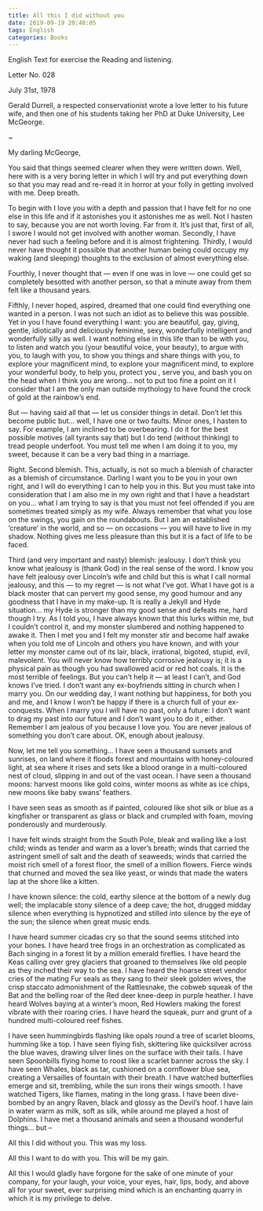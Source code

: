 ```yaml
---
title: All this I did without you
date: 2019-09-19 20:48:05
tags: English
categories: Books
---
```


English Text for exercise the Reading and listening.

<!-- more -->

Letter No. 028

July 31st, 1978

Gerald Durrell, a respected conservationist wrote a love letter to his future wife, and then one of his students taking her PhD at Duke University, Lee McGeorge.

~

My darling McGeorge,

You said that things seemed clearer when they were written down. Well, here with is a very boring letter in which I will try and put everything down so that you may read and re-read it in horror at your folly in getting involved with me. Deep breath.

To begin with I love you with a depth and passion that I have felt for no one else in this life and if it astonishes you it astonishes me as well. Not I hasten to say, because you are not worth loving. Far from it. It’s just that, first of all, I swore I would not get involved with another woman. Secondly, I have never had such a feeling before and it is almost frightening. Thirdly, I would never have thought it possible that another human being could occupy my waking (and sleeping) thoughts to the exclusion of almost everything else.

Fourthly, I never thought that — even if one was in love — one could get so completely besotted with another person, so that a minute away from them felt like a thousand years.

Fifthly, I never hoped, aspired, dreamed that one could find everything one wanted in a person. I was not such an idiot as to believe this was possible. Yet in you I have found everything I want: you are beautiful, gay, giving, gentle, idiotically and deliciously feminine, sexy, wonderfully intelligent and wonderfully silly as well. I want nothing else in this life than to be with you, to listen and watch you (your beautiful voice, your beauty), to argue with you, to laugh with you, to show you things and share things with you, to explore your magnificent mind, to explore your magnificent mind, to explore your wonderful body, to help you, protect you , serve you, and bash you on the head when I think you are wrong… not to put too fine a point on it I consider that I am the only man outside mythology to have found the crock of gold at the rainbow’s end.

But — having said all that — let us consider things in detail. Don’t let this become public but… well, I have one or two faults. Minor ones, I hasten to say. For example, I am inclined to be overbearing. I do it for the best possible motives (all tyrants say that) but I do tend (without thinking) to tread people underfoot. You must tell me when I am doing it to you, my sweet, because it can be a very bad thing in a marriage.

Right. Second blemish. This, actually, is not so much a blemish  of character  as a blemish of circumstance. Darling I want you to be you in your own right, and I will do everything I can to help you in this. But you must take into consideration that I am also me in my own right and that I have a headstart on you… what I am trying to say is that you must not feel offended if you are sometimes treated simply as my wife. Always remember that what you lose on the swings, you gain on the roundabouts. But I am an established ‘creature’ in the world, and so — on occasions — you will have to live in my shadow. Nothing gives me less pleasure than this but it is a fact of life to be faced.

Third (and very important and nasty) blemish: jealousy. I don’t think you know what jealousy is (thank God) in the real sense of the word. I know you have felt jealousy over Lincoln’s wife and child but this is what I call normal jealousy, and this — to my regret — is not what I’ve got. What I have got is a black moster that can pervert my good sense, my good humour and any goodness that I have in my make-up. It is really a Jekyll and Hyde situation… my Hyde is stronger than my good sense and defeats me, hard though I try. As I told you, I have always known that this lurks within me, but I couldn’t control it, and my monster slumbered and nothing happened to awake it. Then I met you and I felt my monster stir and become half awake when you told me of Lincoln and others you have known, and with your letter my monster came out of its lair, black, irrational, bigoted, stupid, evil, malevolent. You will never know how terribly corrosive jealousy is; it is a physical pain as though you had swallowed acid or red hot coals. It is the most terrible of feelings. But you can’t help it — at least I can’t, and God knows I’ve tried. I don’t want any ex-boyfriends sitting in church when I marry you. On our wedding day, I want nothing but happiness, for both you and me, and I know I won’t be happy if there is a church full of your ex-conquests. When I marry you I will have no past, only a future: I don’t want to drag my past into our future and I don’t want you to do it , either. Remember I am jealous of you because I love you. You are never jealous of something you don’t care about. OK, enough about jealousy.

Now, let me tell you something… I have seen a thousand sunsets and sunrises, on land where it floods forest and mountains with honey-coloured light, at sea where it rises and sets like a blood orange in a multi-coloured nest of cloud, slipping in and out of the vast ocean. I have seen a thousand moons: harvest moons like gold coins, winter moons as white as ice chips, new moons like baby swans’ feathers.

I have seen seas as smooth as if painted, coloured like shot silk or blue as a kingfisher or transparent as glass or black and crumpled with foam, moving ponderously and murderously.

I have felt winds straight from the South Pole, bleak and wailing like a lost child; winds as tender and warm as a lover’s breath; winds that carried the astringent smell of salt and the death of seaweeds; winds that carried the moist rich smell of a forest floor, the smell of a million flowers. Fierce winds that churned and moved the sea like yeast, or winds that made the waters lap at the shore like a kitten.

I have known silence: the cold, earthy silence at the bottom of a newly dug well; the implacable stony silence of a deep cave; the hot, drugged midday silence when everything is hypnotized and stilled into silence by the eye of the sun; the silence when great music ends.

I have heard summer cicadas cry so that the sound seems stitched into your bones. I have heard tree frogs in an orchestration as complicated as Bach singing in a forest lit by a million emerald fireflies. I have heard the Keas calling over grey glaciers that groaned to themselves like old people as they inched their way to the sea. I have heard the hoarse street vendor cries of the mating Fur seals as they sang to their sleek golden wives, the crisp staccato admonishment of the Rattlesnake, the cobweb squeak of the Bat and the belling roar of the Red deer knee-deep in purple heather. I have heard Wolves baying at a winter’s moon, Red Howlers making the forest vibrate with their roaring cries. I have heard the squeak, purr and grunt of a hundred multi-coloured reef fishes.

I have seen hummingbirds flashing like opals round a tree of scarlet blooms, humming like a top. I have seen flying fish, skittering like quicksilver across the blue waves, drawing silver lines on the surface with their tails. I have seen Spoonbills flying home to roost like a scarlet banner across the sky. I have seen Whales, black as tar, cushioned on a cornflower blue sea, creating a Versailles of fountain with their breath. I have watched butterflies emerge and sit, trembling, while the sun irons their wings smooth. I have watched Tigers, like flames, mating in the long grass. I have been dive-bombed by an angry Raven, black and glossy as the Devil’s hoof. I have lain in water warm as milk, soft as silk, while around me played a host of Dolphins. I have met a thousand animals and seen a thousand wonderful things… but –

All this I did without you. This was my loss.

All this I want to do with you. This will be my gain.

All this I would gladly have forgone for the sake of one minute of your company, for your laugh, your voice, your eyes, hair, lips, body, and above all for your sweet, ever surprising mind which is an enchanting quarry in which it is my privilege to delve.